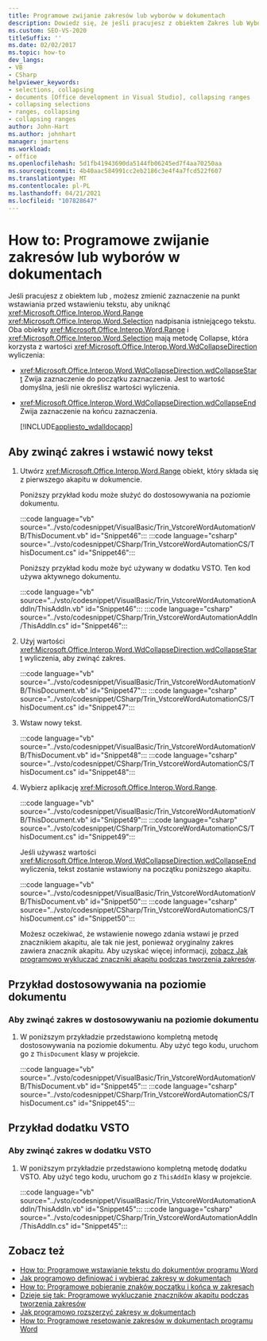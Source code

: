 ```yaml
---
title: Programowe zwijanie zakresów lub wyborów w dokumentach
description: Dowiedz się, że jeśli pracujesz z obiektem Zakres lub Wybór, możesz zmienić zaznaczenie na punkt wstawiania przed wstawianiem tekstu.
ms.custom: SEO-VS-2020
titleSuffix: ''
ms.date: 02/02/2017
ms.topic: how-to
dev_langs:
- VB
- CSharp
helpviewer_keywords:
- selections, collapsing
- documents [Office development in Visual Studio], collapsing ranges
- collapsing selections
- ranges, collapsing
- collapsing ranges
author: John-Hart
ms.author: johnhart
manager: jmartens
ms.workload:
- office
ms.openlocfilehash: 5d1fb41943690da5144fb06245ed7f4aa70250aa
ms.sourcegitcommit: 4b40aac584991cc2eb2186c3e4f4a7fcd522f607
ms.translationtype: MT
ms.contentlocale: pl-PL
ms.lasthandoff: 04/21/2021
ms.locfileid: "107828647"
---
```

# <a name="how-to-programmatically-collapse-ranges-or-selections-in-documents"></a>How to: Programowe zwijanie zakresów lub wyborów w dokumentach
  Jeśli pracujesz z obiektem lub , możesz zmienić zaznaczenie na punkt wstawiania przed wstawieniu tekstu, aby uniknąć <xref:Microsoft.Office.Interop.Word.Range> <xref:Microsoft.Office.Interop.Word.Selection> nadpisania istniejącego tekstu. Oba obiekty <xref:Microsoft.Office.Interop.Word.Range> i <xref:Microsoft.Office.Interop.Word.Selection> mają metodę Collapse, która korzysta z wartości <xref:Microsoft.Office.Interop.Word.WdCollapseDirection> wyliczenia:

- <xref:Microsoft.Office.Interop.Word.WdCollapseDirection.wdCollapseStart> Zwija zaznaczenie do początku zaznaczenia. Jest to wartość domyślna, jeśli nie określisz wartości wyliczenia.

- <xref:Microsoft.Office.Interop.Word.WdCollapseDirection.wdCollapseEnd> Zwija zaznaczenie na końcu zaznaczenia.

  [!INCLUDE[appliesto_wdalldocapp](../vsto/includes/appliesto-wdalldocapp-md.md)]

## <a name="to-collapse-a-range-and-insert-new-text"></a>Aby zwinąć zakres i wstawić nowy tekst

1. Utwórz <xref:Microsoft.Office.Interop.Word.Range> obiekt, który składa się z pierwszego akapitu w dokumencie.

    Poniższy przykład kodu może służyć do dostosowywania na poziomie dokumentu.

    :::code language="vb" source="../vsto/codesnippet/VisualBasic/Trin_VstcoreWordAutomationVB/ThisDocument.vb" id="Snippet46":::
    :::code language="csharp" source="../vsto/codesnippet/CSharp/Trin_VstcoreWordAutomationCS/ThisDocument.cs" id="Snippet46":::

    Poniższy przykład kodu może być używany w dodatku VSTO. Ten kod używa aktywnego dokumentu.

    :::code language="vb" source="../vsto/codesnippet/VisualBasic/Trin_VstcoreWordAutomationAddIn/ThisAddIn.vb" id="Snippet46":::
    :::code language="csharp" source="../vsto/codesnippet/CSharp/Trin_VstcoreWordAutomationAddIn/ThisAddIn.cs" id="Snippet46":::

2. Użyj wartości <xref:Microsoft.Office.Interop.Word.WdCollapseDirection.wdCollapseStart> wyliczenia, aby zwinąć zakres.

    :::code language="vb" source="../vsto/codesnippet/VisualBasic/Trin_VstcoreWordAutomationVB/ThisDocument.vb" id="Snippet47":::
    :::code language="csharp" source="../vsto/codesnippet/CSharp/Trin_VstcoreWordAutomationCS/ThisDocument.cs" id="Snippet47":::

3. Wstaw nowy tekst.

    :::code language="vb" source="../vsto/codesnippet/VisualBasic/Trin_VstcoreWordAutomationVB/ThisDocument.vb" id="Snippet48":::
    :::code language="csharp" source="../vsto/codesnippet/CSharp/Trin_VstcoreWordAutomationCS/ThisDocument.cs" id="Snippet48":::

4. Wybierz aplikację <xref:Microsoft.Office.Interop.Word.Range>.

    :::code language="vb" source="../vsto/codesnippet/VisualBasic/Trin_VstcoreWordAutomationVB/ThisDocument.vb" id="Snippet49":::
    :::code language="csharp" source="../vsto/codesnippet/CSharp/Trin_VstcoreWordAutomationCS/ThisDocument.cs" id="Snippet49":::

   Jeśli używasz wartości <xref:Microsoft.Office.Interop.Word.WdCollapseDirection.wdCollapseEnd> wyliczenia, tekst zostanie wstawiony na początku poniższego akapitu.

   :::code language="vb" source="../vsto/codesnippet/VisualBasic/Trin_VstcoreWordAutomationVB/ThisDocument.vb" id="Snippet50":::
   :::code language="csharp" source="../vsto/codesnippet/CSharp/Trin_VstcoreWordAutomationCS/ThisDocument.cs" id="Snippet50":::

   Możesz oczekiwać, że wstawienie nowego zdania wstawi je przed znacznikiem akapitu, ale tak nie jest, ponieważ oryginalny zakres zawiera znacznik akapitu. Aby uzyskać więcej informacji, [zobacz Jak programowo wykluczać znaczniki akapitu podczas tworzenia zakresów](../vsto/how-to-programmatically-exclude-paragraph-marks-when-creating-ranges.md).

## <a name="document-level-customization-example"></a>Przykład dostosowywania na poziomie dokumentu

### <a name="to-collapse-a-range-in-a-document-level-customization"></a>Aby zwinąć zakres w dostosowywaniu na poziomie dokumentu

1. W poniższym przykładzie przedstawiono kompletną metodę dostosowywania na poziomie dokumentu. Aby użyć tego kodu, uruchom go z `ThisDocument` klasy w projekcie.

     :::code language="vb" source="../vsto/codesnippet/VisualBasic/Trin_VstcoreWordAutomationVB/ThisDocument.vb" id="Snippet45":::
     :::code language="csharp" source="../vsto/codesnippet/CSharp/Trin_VstcoreWordAutomationCS/ThisDocument.cs" id="Snippet45":::

## <a name="vsto-add-in-example"></a>Przykład dodatku VSTO

### <a name="to-collapse-a-range-in-a-vsto-add-in"></a>Aby zwinąć zakres w dodatku VSTO

1. W poniższym przykładzie przedstawiono kompletną metodę dodatku VSTO. Aby użyć tego kodu, uruchom go z `ThisAddIn` klasy w projekcie.

     :::code language="vb" source="../vsto/codesnippet/VisualBasic/Trin_VstcoreWordAutomationAddIn/ThisAddIn.vb" id="Snippet45":::
     :::code language="csharp" source="../vsto/codesnippet/CSharp/Trin_VstcoreWordAutomationAddIn/ThisAddIn.cs" id="Snippet45":::

## <a name="see-also"></a>Zobacz też
- [How to: Programowe wstawianie tekstu do dokumentów programu Word](../vsto/how-to-programmatically-insert-text-into-word-documents.md)
- [Jak programowo definiować i wybierać zakresy w dokumentach](../vsto/how-to-programmatically-define-and-select-ranges-in-documents.md)
- [How to: Programowe pobieranie znaków początku i końca w zakresach](../vsto/how-to-programmatically-retrieve-start-and-end-characters-in-ranges.md)
- [Dzieje się tak: Programowe wykluczanie znaczników akapitu podczas tworzenia zakresów](../vsto/how-to-programmatically-exclude-paragraph-marks-when-creating-ranges.md)
- [Jak programowo rozszerzyć zakresy w dokumentach](../vsto/how-to-programmatically-extend-ranges-in-documents.md)
- [How to: Programowe resetowanie zakresów w dokumentach programu Word](../vsto/how-to-programmatically-reset-ranges-in-word-documents.md)
